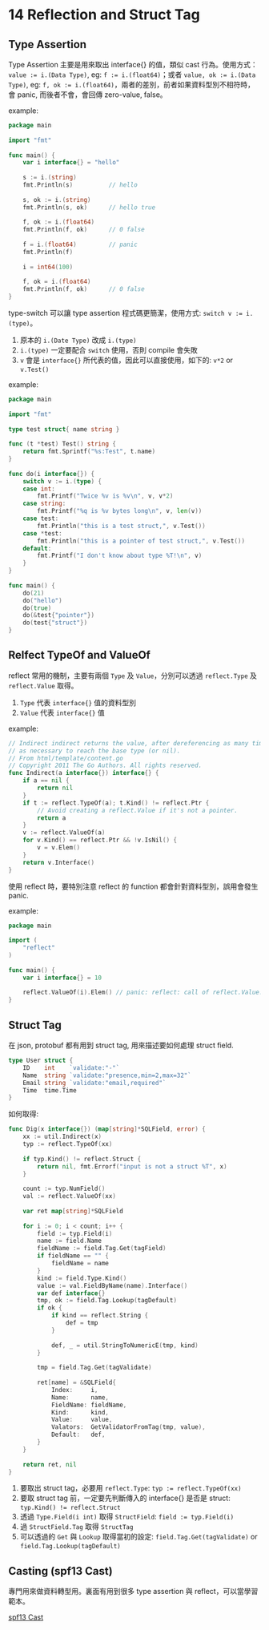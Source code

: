 # 14 Reflection and Struct Tag
  
  
## Type Assertion
  
  
Type Assertion 主要是用來取出 interface{} 的值，類似 cast 行為。使用方式：`value := i.(Data Type)`, eg: `f := i.(float64)`；或者 `value, ok := i.(Data Type)`, eg: `f, ok := i.(float64)`，兩者的差別，前者如果資料型別不相符時，會 panic, 而後者不會，會回傳 zero-value, false。
  
example:
  
```go
package main
  
import "fmt"
  
func main() {
    var i interface{} = "hello"
  
    s := i.(string)
    fmt.Println(s)          // hello
  
    s, ok := i.(string)
    fmt.Println(s, ok)      // hello true
  
    f, ok := i.(float64)
    fmt.Println(f, ok)      // 0 false
  
    f = i.(float64)         // panic
    fmt.Println(f)
  
    i = int64(100)
  
    f, ok = i.(float64)
    fmt.Println(f, ok)      // 0 false
}
```
  
type-switch 可以讓 type assertion 程式碼更簡潔，使用方式: `switch v := i.(type)`。
  
1. 原本的 `i.(Date Type)` 改成 `i.(type)`
1. `i.(type)` 一定要配合 `switch` 使用，否則 compile 會失敗
1. `v` 會是 `interface{}` 所代表的值，因此可以直接使用，如下的: `v*2` or `v.Test()`
  
example:
  
```go
package main
  
import "fmt"
  
type test struct{ name string }
  
func (t *test) Test() string {
    return fmt.Sprintf("%s:Test", t.name)
}
  
func do(i interface{}) {
    switch v := i.(type) {
    case int:
        fmt.Printf("Twice %v is %v\n", v, v*2)
    case string:
        fmt.Printf("%q is %v bytes long\n", v, len(v))
    case test:
        fmt.Println("this is a test struct,", v.Test())
    case *test:
        fmt.Println("this is a pointer of test struct,", v.Test())
    default:
        fmt.Printf("I don't know about type %T!\n", v)
    }
}
  
func main() {
    do(21)
    do("hello")
    do(true)
    do(&test{"pointer"})
    do(test{"struct"})
}
```
  
## Relfect TypeOf and ValueOf
  
  
reflect 常用的機制，主要有兩個 `Type` 及 `Value`，分別可以透過 `reflect.Type` 及 `reflect.Value` 取得。
  
1. `Type` 代表 `interface{}` 值的資料型別
1. `Value` 代表 `interface{}` 值
  
example:
  
```go
// Indirect indirect returns the value, after dereferencing as many times
// as necessary to reach the base type (or nil).
// From html/template/content.go
// Copyright 2011 The Go Authors. All rights reserved.
func Indirect(a interface{}) interface{} {
    if a == nil {
        return nil
    }
    if t := reflect.TypeOf(a); t.Kind() != reflect.Ptr {
        // Avoid creating a reflect.Value if it's not a pointer.
        return a
    }
    v := reflect.ValueOf(a)
    for v.Kind() == reflect.Ptr && !v.IsNil() {
        v = v.Elem()
    }
    return v.Interface()
}
```
  
使用 reflect 時，要特別注意 reflect 的 function 都會針對資料型別，誤用會發生 panic.
  
example:
  
```go
package main
  
import (
    "reflect"
)
  
func main() {
    var i interface{} = 10
  
    reflect.ValueOf(i).Elem() // panic: reflect: call of reflect.Value.Elem on int Value
}
```
  
## Struct Tag
  
  
在 json, protobuf 都有用到 struct tag, 用來描述要如何處理 struct field.
  
```go
type User struct {
    ID    int    `validate:"-"`
    Name  string `validate:"presence,min=2,max=32"`
    Email string `validate:"email,required"`
    Time  time.Time
}
```
  
如何取得:
  
```go
func Dig(x interface{}) (map[string]*SQLField, error) {
    xx := util.Indirect(x)
    typ := reflect.TypeOf(xx)
  
    if typ.Kind() != reflect.Struct {
        return nil, fmt.Errorf("input is not a struct %T", x)
    }
  
    count := typ.NumField()
    val := reflect.ValueOf(xx)
  
    var ret map[string]*SQLField
  
    for i := 0; i < count; i++ {
        field := typ.Field(i)
        name := field.Name
        fieldName := field.Tag.Get(tagField)
        if fieldName == "" {
            fieldName = name
        }
        kind := field.Type.Kind()
        value := val.FieldByName(name).Interface()
        var def interface{}
        tmp, ok := field.Tag.Lookup(tagDefault)
        if ok {
            if kind == reflect.String {
                def = tmp
            }
  
            def, _ = util.StringToNumericE(tmp, kind)
        }
  
        tmp = field.Tag.Get(tagValidate)
  
        ret[name] = &SQLField{
            Index:     i,
            Name:      name,
            FieldName: fieldName,
            Kind:      kind,
            Value:     value,
            Valators:  GetValidatorFromTag(tmp, value),
            Default:   def,
        }
    }
  
    return ret, nil
}
```
  
1. 要取出 struct tag，必要用 `reflect.Type`: `typ := reflect.TypeOf(xx)`
1. 要取 struct tag 前，一定要先判斷傳入的 interface{} 是否是 struct: `typ.Kind() != reflect.Struct`
1. 透過 `Type.Field(i int)` 取得 `StructField`: `field := typ.Field(i)`
1. 過 `StructField.Tag` 取得 `StructTag`
1. 可以透過的 `Get` 與 `Lookup` 取得當初的設定: `field.Tag.Get(tagValidate)` or `field.Tag.Lookup(tagDefault)`
  
## Casting (spf13 Cast)
  
  
專門用來做資料轉型用。裏面有用到很多 type assertion 與 reflect，可以當學習範本。
  
[spf13 Cast](https://github.com/spf13/cast )
  